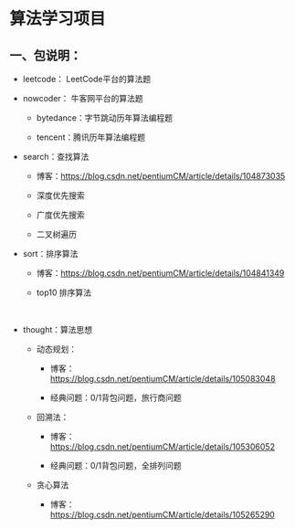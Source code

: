 # 算法学习项目
## 一、包说明：
+ leetcode：
LeetCode平台的算法题

+ nowcoder：
牛客网平台的算法题
    + bytedance：字节跳动历年算法编程题
    
    + tencent：腾讯历年算法编程题

+ search：查找算法

    + 博客：https://blog.csdn.net/pentiumCM/article/details/104873035
    
    + 深度优先搜索
    
    + 广度优先搜索
    
    + 二叉树遍历


+ sort：排序算法
    + 博客：https://blog.csdn.net/pentiumCM/article/details/104841349
    
    + top10 排序算法 
<br>

+ thought：算法思想
    + 动态规划：
        + 博客：https://blog.csdn.net/pentiumCM/article/details/105083048
        
        + 经典问题：0/1背包问题，旅行商问题
    
    + 回溯法：
        + 博客：https://blog.csdn.net/pentiumCM/article/details/105306052
        
        + 经典问题：0/1背包问题，全排列问题
        
    + 贪心算法
        + 博客：https://blog.csdn.net/pentiumCM/article/details/105265290
